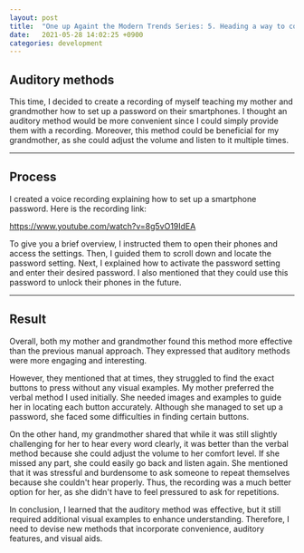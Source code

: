 ```yaml
---
layout: post
title:  "One up Againt the Modern Trends Series: 5. Heading a way to convenience with audio"
date:   2021-05-28 14:02:25 +0900
categories: development 
---
```


## Auditory methods

This time, I decided to create a recording of myself teaching my mother and grandmother how to set up a password on their smartphones. I thought an auditory method would be more convenient since I could simply provide them with a recording. Moreover, this method could be beneficial for my grandmother, as she could adjust the volume and listen to it multiple times.

---

## Process

I created a voice recording explaining how to set up a smartphone password. Here is the recording link:

https://www.youtube.com/watch?v=8g5vO19IdEA

To give you a brief overview, I instructed them to open their phones and access the settings. Then, I guided them to scroll down and locate the password setting. Next, I explained how to activate the password setting and enter their desired password. I also mentioned that they could use this password to unlock their phones in the future.

---

## Result

Overall, both my mother and grandmother found this method more effective than the previous manual approach. They expressed that auditory methods were more engaging and interesting.

However, they mentioned that at times, they struggled to find the exact buttons to press without any visual examples. My mother preferred the verbal method I used initially. She needed images and examples to guide her in locating each button accurately. Although she managed to set up a password, she faced some difficulties in finding certain buttons.

On the other hand, my grandmother shared that while it was still slightly challenging for her to hear every word clearly, it was better than the verbal method because she could adjust the volume to her comfort level. If she missed any part, she could easily go back and listen again. She mentioned that it was stressful and burdensome to ask someone to repeat themselves because she couldn't hear properly. Thus, the recording was a much better option for her, as she didn't have to feel pressured to ask for repetitions.

In conclusion, I learned that the auditory method was effective, but it still required additional visual examples to enhance understanding. Therefore, I need to devise new methods that incorporate convenience, auditory features, and visual aids.
